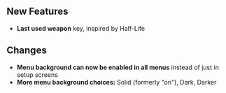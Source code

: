 ## New Features
- **Last used weapon** key, inspired by Half-Life

## Changes

- **Menu background can now be enabled in all menus** instead of just in setup screens
- **More menu background choices:** Solid (formerly "on"), Dark, Darker
